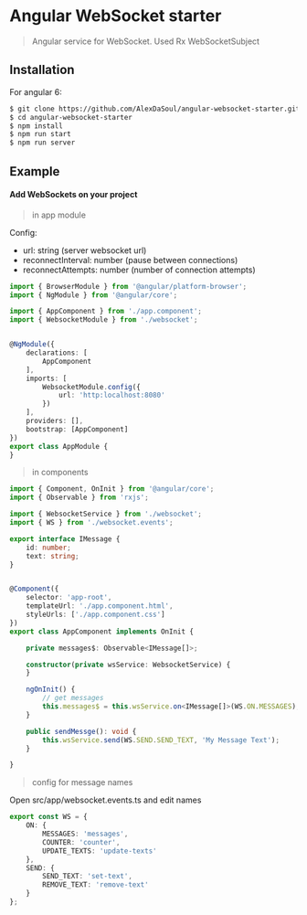 # Angular WebSocket starter

> Angular service for WebSocket. Used Rx WebSocketSubject

## Installation
For angular 6:
```bash
$ git clone https://github.com/AlexDaSoul/angular-websocket-starter.git
$ cd angular-websocket-starter
$ npm install
$ npm run start
$ npm run server
```

## Example

#### Add WebSockets on your project

> in app module

Config:
- url: string (server websocket url)
- reconnectInterval: number (pause between connections)
- reconnectAttempts: number (number of connection attempts)

```typescript
import { BrowserModule } from '@angular/platform-browser';
import { NgModule } from '@angular/core';

import { AppComponent } from './app.component';
import { WebsocketModule } from './websocket';


@NgModule({
    declarations: [
        AppComponent
    ],
    imports: [
        WebsocketModule.config({
            url: 'http:localhost:8080'
        })
    ],
    providers: [],
    bootstrap: [AppComponent]
})
export class AppModule {
}
```


> in components

```typescript
import { Component, OnInit } from '@angular/core';
import { Observable } from 'rxjs';

import { WebsocketService } from './websocket';
import { WS } from './websocket.events';

export interface IMessage {
    id: number;
    text: string;
}


@Component({
    selector: 'app-root',
    templateUrl: './app.component.html',
    styleUrls: ['./app.component.css']
})
export class AppComponent implements OnInit {

    private messages$: Observable<IMessage[]>;

    constructor(private wsService: WebsocketService) {
    }

    ngOnInit() {
        // get messages
        this.messages$ = this.wsService.on<IMessage[]>(WS.ON.MESSAGES);
    }

    public sendMessge(): void {
        this.wsService.send(WS.SEND.SEND_TEXT, 'My Message Text');
    }

}
```


> config for message names

Open src/app/websocket.events.ts and edit names

```typescript
export const WS = {
    ON: {
        MESSAGES: 'messages',
        COUNTER: 'counter',
        UPDATE_TEXTS: 'update-texts'
    },
    SEND: {
        SEND_TEXT: 'set-text',
        REMOVE_TEXT: 'remove-text'
    }
};
```
